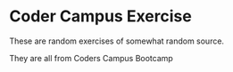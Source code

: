 # Coder Campus Exercise

These are random exercises of somewhat random source.

They are all from Coders Campus Bootcamp
